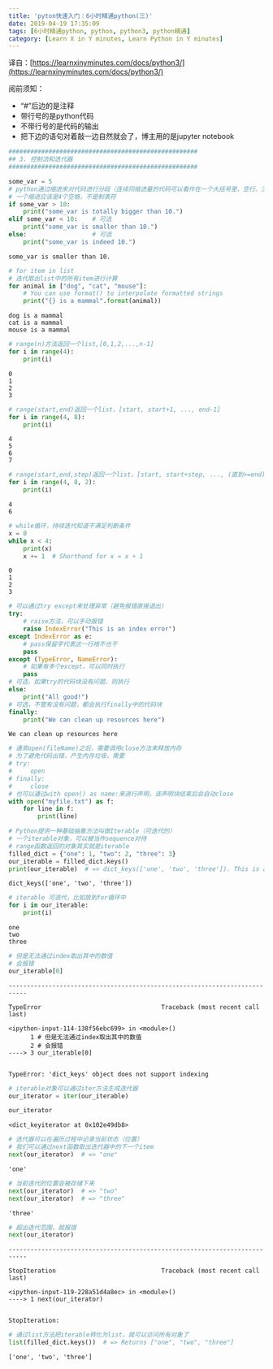 ```yaml
---
title: 'pyton快速入门：6小时精通python(三)'
date: 2019-04-19 17:35:09
tags: [6小时精通python, python, python3, python精通]
category: [Learn X in Y minutes, Learn Python in Y minutes]
---
```


译自：[https://learnxinyminutes.com/docs/python3/](https://learnxinyminutes.com/docs/python3/)

阅前须知：

- “#”后边的是注释
- 带行号的是python代码
- 不带行号的是代码的输出
- 把下边的语句对着敲一边自然就会了，博主用的是jupyter notebook

```python
####################################################
## 3. 控制流和迭代器
####################################################
```


```python
some_var = 5
# python通过缩进来对代码进行分段（连续同缩进量的代码可以看作在一个大括号里，空行、注释行自动忽略）
# 一个缩进应该是4个空格，不是制表符
if some_var > 10:
    print("some_var is totally bigger than 10.")
elif some_var < 10:    # 可选
    print("some_var is smaller than 10.")
else:                  # 可选
    print("some_var is indeed 10.")
```

    some_var is smaller than 10.



```python
# for item in list
# 迭代取出list中的所有item进行计算
for animal in ["dog", "cat", "mouse"]:
    # You can use format() to interpolate formatted strings
    print("{} is a mammal".format(animal))
```

    dog is a mammal
    cat is a mammal
    mouse is a mammal



```python
# range(n)方法返回一个list,[0,1,2,...,n-1]
for i in range(4):
    print(i)
```

    0
    1
    2
    3



```python
# range(start,end)返回一个list，[start, start+1, ..., end-1]
for i in range(4, 8):
    print(i)
```

    4
    5
    6
    7



```python
# range(start,end,step)返回一个list，[start, start+step, ..., (直到>=end)]
for i in range(4, 8, 2):
    print(i)
```

    4
    6



```python
# while循环，持续迭代知道不满足判断条件
x = 0
while x < 4:
    print(x)
    x += 1  # Shorthand for x = x + 1
```

    0
    1
    2
    3



```python
# 可以通过try except来处理异常（避免报错直接退出）
try:
    # raise方法，可以手动报错
    raise IndexError("This is an index error")
except IndexError as e:
    # pass保留字代表这一行啥不也干
    pass
except (TypeError, NameError):
    # 如果有多个except，可以同时执行
    pass
# 可选，如果try的代码块没有问题，则执行
else:
    print("All good!")
# 可选，不管有没有问题，都会执行finally中的代码块
finally:
    print("We can clean up resources here")
```

    We can clean up resources here



```python
# 通常open(fileName)之后，需要调用close方法来释放内存
# 为了避免代码出错，产生内存垃圾，需要
# try:
#     open
# finally:
#     close
# 也可以通过with open() as name:来进行声明，该声明块结束后会自动close
with open("myfile.txt") as f:
    for line in f:
        print(line)
```


```python
# Python提供一种基础抽象方法叫做Iterable（可迭代的）
# 一个iterable对象，可以被当作sequence对待
# range函数返回的对象其实就是iterable
filled_dict = {"one": 1, "two": 2, "three": 3}
our_iterable = filled_dict.keys()
print(our_iterable)  # => dict_keys(['one', 'two', 'three']). This is an object that implements our Iterable interface.
```

    dict_keys(['one', 'two', 'three'])



```python
# iterable 可迭代，比如放到for循环中
for i in our_iterable:
    print(i)
```

    one
    two
    three



```python
# 但是无法通过index取出其中的数值
# 会报错
our_iterable[0]
```


    ---------------------------------------------------------------------------

    TypeError                                 Traceback (most recent call last)

    <ipython-input-114-138f56ebc699> in <module>()
          1 # 但是无法通过index取出其中的数值
          2 # 会报错
    ----> 3 our_iterable[0]
    

    TypeError: 'dict_keys' object does not support indexing



```python
# iterable对象可以通过iter方法生成迭代器
our_iterator = iter(our_iterable)
```


```python
our_iterator
```




    <dict_keyiterator at 0x102e49db8>




```python
# 迭代器可以在遍历过程中记录当前状态（位置）
# 我们可以通过next函数取出迭代器中的下一个item
next(our_iterator)  # => "one"
```




    'one'




```python
# 当前迭代的位置会被存储下来
next(our_iterator)  # => "two"
next(our_iterator)  # => "three"
```




    'three'




```python
# 超出迭代范围，就报错
next(our_iterator)
```


    ---------------------------------------------------------------------------

    StopIteration                             Traceback (most recent call last)

    <ipython-input-119-228a51d4a8ec> in <module>()
    ----> 1 next(our_iterator)
    

    StopIteration: 



```python
# 通过list方法把iterable转化为list，就可以访问所有对象了
list(filled_dict.keys())  # => Returns ["one", "two", "three"]
```




    ['one', 'two', 'three']



